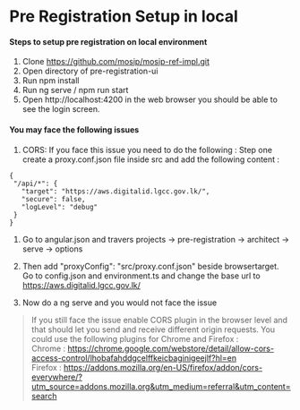 # Pre Registration Setup in local 

#### Steps to setup pre registration on local environment

1. Clone https://github.com/mosip/mosip-ref-impl.git
2. Open directory of pre-registration-ui
3. Run npm install
4. Run ng serve / npm run start
5. Open http://localhost:4200 in the web browser you should be able to see the login screen.

#### You may face the following issues

1. CORS: 
	If you face this issue you need to do the following :
Step one create  a proxy.conf.json file inside src and add the following content : 
 ``` 
{
  "/api/*": {
    "target": "https://aws.digitalid.lgcc.gov.lk/",
    "secure": false,
    "logLevel": "debug"
  }
}
```
 
1. Go to angular.json and travers 
projects -> pre-registration -> architect -> serve -> options

2. Then add "proxyConfig": "src/proxy.conf.json" beside browsertarget.
Go to config.json and environment.ts and change the base url to https://aws.digitalid.lgcc.gov.lk/
3.  Now do a ng serve and you would not face the issue

>	If you still face the issue enable CORS plugin in the browser level and that should let you send and receive different origin requests. You could use the following plugins for Chrome and Firefox : \
Chrome : https://chrome.google.com/webstore/detail/allow-cors-access-control/lhobafahddgcelffkeicbaginigeejlf?hl=en \
Firefox : https://addons.mozilla.org/en-US/firefox/addon/cors-everywhere/?utm_source=addons.mozilla.org&utm_medium=referral&utm_content=search
 
